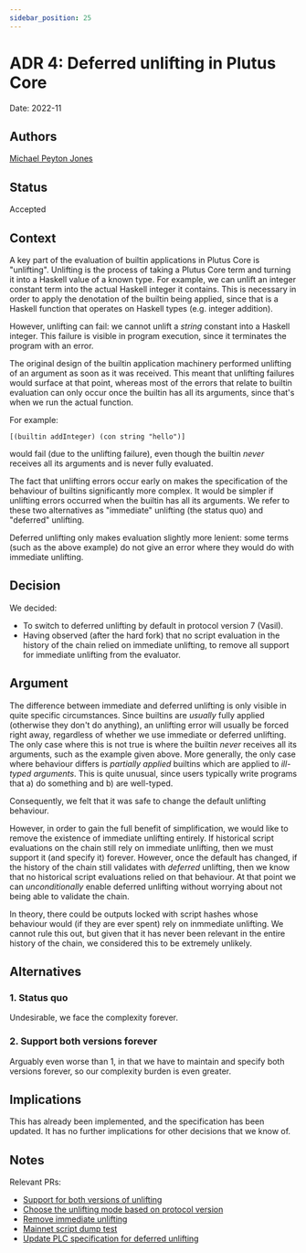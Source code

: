 ```yaml
---
sidebar_position: 25
---
```


# ADR 4: Deferred unlifting in Plutus Core

Date: 2022-11

## Authors

[Michael Peyton Jones](mailto:michael.peyton-jones@iohk.io) 

## Status

Accepted

## Context

A key part of the evaluation of builtin applications in Plutus Core is "unlifting".
Unlifting is the process of taking a Plutus Core term and turning it into a Haskell value of a known type.
For example, we can unlift an integer constant term into the actual Haskell integer it contains.
This is necessary in order to apply the denotation of the builtin being applied, since that is a Haskell function that operates on Haskell types (e.g. integer addition).

However, unlifting can fail: we cannot unlift a _string_ constant into a Haskell integer.
This failure is visible in program execution, since it terminates the program with an error.

The original design of the builtin application machinery performed unlifting of an argument as soon as it was received. 
This meant that unlifting failures would surface at that point, whereas most of the errors that relate to builtin evaluation can only occur once the builtin has all its arguments, since that's when we run the actual function.

For example:
```
[(builtin addInteger) (con string "hello")]
```
would fail (due to the unlifting failure), even though the builtin _never_ receives all its arguments and is never fully evaluated.

The fact that unlifting errors occur early on makes the specification of the behaviour of builtins significantly more complex.
It would be simpler if unlifting errors occurred when the builtin has all its arguments.
We refer to these two alternatives as "immediate" unlifting (the status quo) and "deferred" unlifting.

Deferred unlifting only makes evaluation slightly more lenient: some terms (such as the above example) do not give an error where they would do with immediate unlifting.

## Decision

We decided:
- To switch to deferred unlifting by default in protocol version 7 (Vasil).
- Having observed (after the hard fork) that no script evaluation in the history of the chain relied on immediate unlifting, to remove all support for immediate unlifting from the evaluator.

## Argument

The difference between immediate and deferred unlifting is only visible in quite specific circumstances.
Since builtins are _usually_ fully applied (otherwise they don't do anything), an unlifting error will usually be forced right away, regardless of whether we use immediate or deferred unlifting.
The only case where this is not true is where the builtin _never_ receives all its arguments, such as the example given above.
More generally, the only case where behaviour differs is _partially applied_ builtins which are applied to _ill-typed arguments_.
This is quite unusual, since users typically write programs that a) do something and b) are well-typed.

Consequently, we felt that it was safe to change the default unlifting behaviour.

However, in order to gain the full benefit of simplification, we would like to remove the existence of immediate unlifting entirely.
If historical script evaluations on the chain still rely on immediate unlifting, then we must support it (and specify it) forever.
However, once the default has changed, if the history of the chain still validates with _deferred_ unlifting, then we know that no historical script evaluations relied on that behaviour. 
At that point we can _unconditionally_ enable deferred unlifting without worrying about not being able to validate the chain.

In theory, there could be outputs locked with script hashes whose behaviour would (if they are ever spent) rely on inmmediate unlifting.
We cannot rule this out, but given that it has never been relevant in the entire history of the chain, we considered this to be extremely unlikely.

## Alternatives

### 1. Status quo

Undesirable, we face the complexity forever.

### 2. Support both versions forever

Arguably even worse than 1, in that we have to maintain and specify both versions forever, so our complexity burden is even greater.

## Implications

This has already been implemented, and the specification has been updated.
It has no further implications for other decisions that we know of.

## Notes

Relevant PRs:
- [Support for both versions of unlifting](https://github.com/IntersectMBO/plutus/pull/4516)
- [Choose the unlifting mode based on protocol version](https://github.com/IntersectMBO/plutus/pull/4522)
- [Remove immediate unlifting](https://github.com/IntersectMBO/plutus/pull/4879)
- [Mainnet script dump test](https://github.com/IntersectMBO/plutus/pull/4726)
- [Update PLC specification for deferred unlifting](https://github.com/IntersectMBO/plutus/pull/4960)
